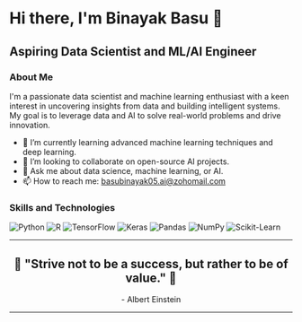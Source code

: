 
<!--
**basu-binayak/basu-binayak** is a ✨ _special_ ✨ repository because its `README.md` (this file) appears on your GitHub profile.

Here are some ideas to get you started:

- 🔭 I’m currently working on ...
- 🌱 I’m currently learning ...
- 👯 I’m looking to collaborate on ...
- 🤔 I’m looking for help with ...
- 💬 Ask me about ...
- 📫 How to reach me: ...
- 😄 Pronouns: ...
- ⚡ Fun fact: ...
-->
# Hi there, I'm Binayak Basu 👋

## Aspiring Data Scientist and ML/AI Engineer

### About Me
I'm a passionate data scientist and machine learning enthusiast with a keen interest in uncovering insights from data and building intelligent systems. My goal is to leverage data and AI to solve real-world problems and drive innovation.

- 🌱 I’m currently learning advanced machine learning techniques and deep learning.
- 👯 I’m looking to collaborate on open-source AI projects.
- 💬 Ask me about data science, machine learning, or AI.
- 📫 How to reach me: [basubinayak05.ai@zohomail.com](mailto:basubinayak05.ai@zohomail.com)

### Skills and Technologies

![Python](https://img.shields.io/badge/Python-3776AB?style=for-the-badge&logo=python&logoColor=white)
![R](https://img.shields.io/badge/R-276DC3?style=for-the-badge&logo=r&logoColor=white)
![TensorFlow](https://img.shields.io/badge/TensorFlow-FF6F00?style=for-the-badge&logo=tensorflow&logoColor=white)
![Keras](https://img.shields.io/badge/Keras-D00000?style=for-the-badge&logo=keras&logoColor=white)
![Pandas](https://img.shields.io/badge/Pandas-150458?style=for-the-badge&logo=pandas&logoColor=white)
![NumPy](https://img.shields.io/badge/NumPy-013243?style=for-the-badge&logo=numpy&logoColor=white)
![Scikit-Learn](https://img.shields.io/badge/Scikit--Learn-F7931E?style=for-the-badge&logo=scikit-learn&logoColor=white)

<!--### Projects

#### [Project Name](https://github.com/yourusername/project-repo)
Description: A brief description of the project and its purpose.
- **Tech Stack:** Python, TensorFlow, Pandas
- **Highlights:** Key features or achievements of the project.

#### [Another Project](https://github.com/yourusername/another-project-repo)
Description: A brief description of the project and its purpose.
- **Tech Stack:** Python, Scikit-Learn, Flask
- **Highlights:** Key features or achievements of the project.

### Experience and Education

**[Your Job Title]**, [Company Name]
- Description of your role and responsibilities.

**[Your Degree]**, [University Name]
- Description of your education and relevant coursework.

### Contact and Social Links

- [LinkedIn](https://www.linkedin.com/in/yourprofile)
- [Twitter](https://twitter.com/yourprofile)
- [Personal Website](https://yourwebsite.com)

### GitHub Stats and Activity

![Your GitHub Stats](https://github-readme-stats.vercel.app/api?username=yourusername&show_icons=true&theme=radical)
![Your Top Languages](https://github-readme-stats.vercel.app/api/top-langs/?username=yourusername&layout=compact&theme=radical)
![Your Contributions](https://activity-graph.herokuapp.com/graph?username=yourusername&theme=radical)

### Footer -->

---

<div align="center">
  <h2>🌟 "Strive not to be a success, but rather to be of value." 🌟</h2>
  <p>- Albert Einstein</p>
</div>

---
